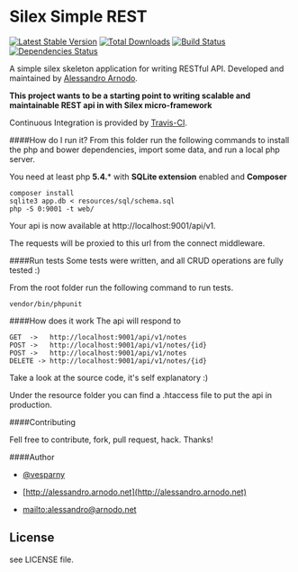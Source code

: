 # Silex Simple REST
[![Latest Stable Version](https://poser.pugx.org/vesparny/silex-simple-rest/v/stable.png)](https://packagist.org/packages/nesbot/carbon) [![Total Downloads](https://poser.pugx.org/vesparny/silex-simple-rest/downloads.png)](https://packagist.org/packages/nesbot/carbon) [![Build Status](https://secure.travis-ci.org/vesparny/silex-simple-rest.png)](http://travis-ci.org/vesparny/silex-simple-rest)[![Dependencies Status](https://depending.in/vesparny/silex-simple-rest.png)](http://depending.in/vesparny/silex-simple-rest)


A simple silex skeleton application for writing RESTful API. Developed and maintained by [Alessandro Arnodo](http://alessandro.arnodo.net).

**This project wants to be a starting point to writing scalable and maintainable REST api in with Silex micro-framework**

Continuous Integration is provided by [Travis-CI](http://travis-ci.org/).


####How do I run it?
From this folder run the following commands to install the php and bower dependencies, import some data, and run a local php server.

You need at least php **5.4.*** with **SQLite extension** enabled and **Composer**
    
    composer install 
    sqlite3 app.db < resources/sql/schema.sql
    php -S 0:9001 -t web/
    
Your api is now available at http://localhost:9001/api/v1.

The requests will be proxied to this url from the connect middleware.

####Run tests
Some tests were written, and all CRUD operations are fully tested :)

From the root folder run the following command to run tests.
    
    vendor/bin/phpunit 


####How does it work
The api will respond to

	GET  ->   http://localhost:9001/api/v1/notes
	POST ->   http://localhost:9001/api/v1/notes/{id}
	POST ->   http://localhost:9001/api/v1/notes
	DELETE -> http://localhost:9001/api/v1/notes/{id}
	
Take a look at the source code, it's self explanatory :)

Under the resource folder you can find a .htaccess file to put the api in production.

####Contributing

Fell free to contribute, fork, pull request, hack. Thanks!

####Author


+	[@vesparny](https://twitter.com/vesparny)

+	[http://alessandro.arnodo.net](http://alessandro.arnodo.net)

+	<mailto:alessandro@arnodo.net>

## License

see LICENSE file.






